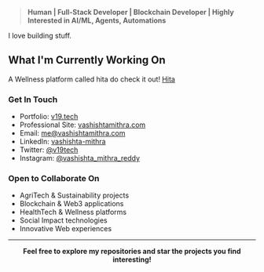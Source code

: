 > **Human | Full-Stack Developer | Blockchain Developer | Highly Interested in AI/ML, Agents, Automations**

I love building stuff.

## What I'm Currently Working On
A Wellness platform called hita do check it out! [Hita](https://hita.v19.tech)


### Get In Touch
- Portfolio: [v19.tech](https://v19.tech)
- Professional Site: [vashishtamithra.com](https://vashishtamithra.com)
- Email: [me@vashishtamithra.com](mailto:me@vashishtamithra.com)
- LinkedIn: [vashishta-mithra](https://linkedin.com/in/vashishta-mithra-reddy/)
- Twitter: [@v19tech](https://x.com/v19tech)
- Instagram: [@vashishta_mithra_reddy](https://instagram.com/vashishta_mithra_reddy)

###  Open to Collaborate On
- AgriTech & Sustainability projects
- Blockchain & Web3 applications
- HealthTech & Wellness platforms
- Social Impact technologies
- Innovative Web experiences

---

<div align="center">
  <strong>Feel free to explore my repositories and star the projects you find interesting!</strong>
</div>
